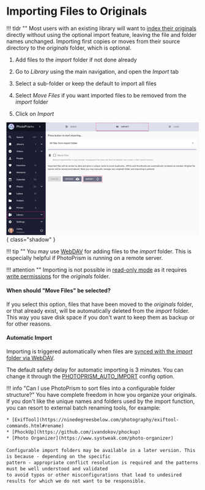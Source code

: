 # Importing Files to Originals #

!!! tldr ""
    Most users with an existing library will want to [index their originals](originals.md) directly without using the optional import feature, leaving the file and folder names unchanged. Importing first copies or moves from their source directory to the *originals* folder, which is optional.

1. Add files to the *import* folder if not done already

2. Go to *Library* using the main navigation, and open the *Import* tab

3. Select a sub-folder or keep the default to import all files

4. Select *Move Files* if you want imported files to be removed from the *import* folder

5. Click on *Import*

![Screenshot](img/import-light.jpg){ class="shadow" }

!!! tip ""
    You may use [WebDAV](webdav.md) for adding files to the *import* folder.
    This is especially helpful if PhotoPrism is running on a remote server.

!!! attention ""
    Importing is not possible in [read-only mode](../settings/library.md) as it requires
    [write permissions](../../getting-started/troubleshooting/docker.md#file-permissions) for the *originals* folder.
    
#### When should "Move Files" be selected? ####

If you select this option, files that have been moved to the *originals* folder, or that already exist, will be automatically deleted from the *import* folder.
This way you save disk space if you don't want to keep them as backup or for other reasons.

#### Automatic Import ####

Importing is triggered automatically when files are [synced with the *import* folder via WebDAV](../sync/webdav.md).

The default safety delay for automatic importing is 3 minutes. You can change it through the [PHOTOPRISM_AUTO_IMPORT](../../getting-started/config-options.md#index-workers) config option.

!!! info "Can I use PhotoPrism to sort files into a configurable folder structure?"
    You have complete freedom in how you organize your originals. If you don't like the unique names and
    folders used by the import function, you can resort to external batch renaming tools, for example:

    * [ExifTool](https://ninedegreesbelow.com/photography/exiftool-commands.html#rename)
    * [PhockUp](https://github.com/ivandokov/phockup)
    * [Photo Organizer](https://www.systweak.com/photo-organizer)

    Configurable import folders may be available in a later version. This is because - depending on the specific 
    pattern - appropriate conflict resolution is required and the patterns must be well understood and validated
    to avoid typos or other misconfigurations that lead to undesired results for which we do not want to be responsible.